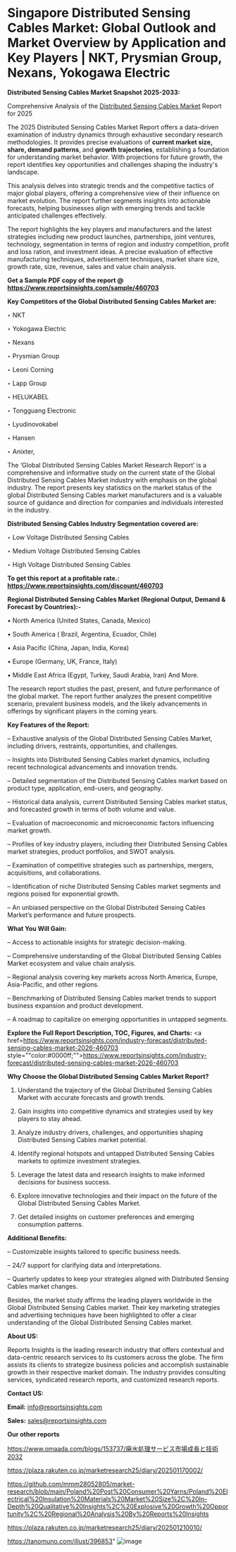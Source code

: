 # Singapore Distributed Sensing Cables Market: Global Outlook and Market Overview by Application and Key Players | NKT, Prysmian Group, Nexans, Yokogawa Electric

<strong>Distributed Sensing Cables Market Snapshot 2025-2033:</strong>

Comprehensive Analysis of the <a href=https://www.reportsinsights.com/sample/460703>Distributed Sensing Cables Market</a> Report for 2025

The 2025 Distributed Sensing Cables Market Report offers a data-driven examination of industry dynamics through exhaustive secondary research methodologies. It provides precise evaluations of <strong>current market size, share, demand patterns</strong>, and <strong>growth trajectories</strong>, establishing a foundation for understanding market behavior. With projections for future growth, the report identifies key opportunities and challenges shaping the industry's landscape.

This analysis delves into strategic trends and the competitive tactics of major global players, offering a comprehensive view of their influence on market evolution. The report further segments insights into actionable forecasts, helping businesses align with emerging trends and tackle anticipated challenges effectively.

The report highlights the key players and manufacturers and the latest strategies including new product launches, partnerships, joint ventures, technology, segmentation in terms of region and industry competition, profit and loss ration, and investment ideas. A precise evaluation of effective manufacturing techniques, advertisement techniques, market share size, growth rate, size, revenue, sales and value chain analysis.

<strong>Get a Sample PDF copy of the report @ <a href=https://www.reportsinsights.com/sample/460703 style=color:#0000ff;>https://www.reportsinsights.com/sample/460703</a></strong>

<strong>Key Competitors of the Global Distributed Sensing Cables Market are:</strong>

‣ NKT

‣ Yokogawa Electric

‣ Nexans

‣ Prysmian Group

‣ Leoni Corning

‣ Lapp Group

‣ HELUKABEL

‣ Tongguang Electronic

‣ Lyudinovokabel

‣ Hansen

‣ Anixter,

The ‘Global Distributed Sensing Cables Market Research Report’ is a comprehensive and informative study on the current state of the Global Distributed Sensing Cables Market industry with emphasis on the global industry. The report presents key statistics on the market status of the global Distributed Sensing Cables market manufacturers and is a valuable source of guidance and direction for companies and individuals interested in the industry.

<strong>Distributed Sensing Cables Industry Segmentation covered are:</strong>

‣ Low Voltage Distributed Sensing Cables

‣ Medium Voltage Distributed Sensing Cables

‣ High Voltage Distributed Sensing Cables

<strong>To get this report at a profitable rate.: <a href=https://www.reportsinsights.com/discount/460703 style=color:#0000ff;>https://www.reportsinsights.com/discount/460703</a></strong>

<strong>Regional Distributed Sensing Cables Market (Regional Output, Demand &amp; Forecast by Countries):-</strong>

• North America (United States, Canada, Mexico)

• South America ( Brazil, Argentina, Ecuador, Chile)

• Asia Pacific (China, Japan, India, Korea)

• Europe (Germany, UK, France, Italy)

• Middle East Africa (Egypt, Turkey, Saudi Arabia, Iran) And More.

The research report studies the past, present, and future performance of the global market. The report further analyzes the present competitive scenario, prevalent business models, and the likely advancements in offerings by significant players in the coming years.

<strong>Key Features of the Report:</strong>

– Exhaustive analysis of the Global Distributed Sensing Cables Market, including drivers, restraints, opportunities, and challenges.

– Insights into Distributed Sensing Cables market dynamics, including recent technological advancements and innovation trends.

– Detailed segmentation of the Distributed Sensing Cables market based on product type, application, end-users, and geography.

– Historical data analysis, current Distributed Sensing Cables market status, and forecasted growth in terms of both volume and value.

– Evaluation of macroeconomic and microeconomic factors influencing market growth.

– Profiles of key industry players, including their Distributed Sensing Cables market strategies, product portfolios, and SWOT analysis.

– Examination of competitive strategies such as partnerships, mergers, acquisitions, and collaborations.

– Identification of niche Distributed Sensing Cables market segments and regions poised for exponential growth.

– An unbiased perspective on the Global Distributed Sensing Cables Market’s performance and future prospects.

<strong>What You Will Gain:</strong>

– Access to actionable insights for strategic decision-making.

– Comprehensive understanding of the Global Distributed Sensing Cables Market ecosystem and value chain analysis.

– Regional analysis covering key markets across North America, Europe, Asia-Pacific, and other regions.

– Benchmarking of Distributed Sensing Cables market trends to support business expansion and product development.

– A roadmap to capitalize on emerging opportunities in untapped segments.

<strong>Explore the Full Report Description, TOC, Figures, and Charts:</strong>
<a href=https://www.reportsinsights.com/industry-forecast/distributed-sensing-cables-market-2026-460703 style=""color:#0000ff;"">https://www.reportsinsights.com/industry-forecast/distributed-sensing-cables-market-2026-460703</a>

<strong>Why Choose the Global Distributed Sensing Cables Market Report?</strong>

1. Understand the trajectory of the Global Distributed Sensing Cables Market with accurate forecasts and growth trends.

2. Gain insights into competitive dynamics and strategies used by key players to stay ahead.

3. Analyze industry drivers, challenges, and opportunities shaping Distributed Sensing Cables market potential.

4. Identify regional hotspots and untapped Distributed Sensing Cables markets to optimize investment strategies.

5. Leverage the latest data and research insights to make informed decisions for business success.

6. Explore innovative technologies and their impact on the future of the Global Distributed Sensing Cables Market.

7. Get detailed insights on customer preferences and emerging consumption patterns.

<strong>Additional Benefits:</strong>

– Customizable insights tailored to specific business needs.

– 24/7 support for clarifying data and interpretations.

– Quarterly updates to keep your strategies aligned with Distributed Sensing Cables market changes.

Besides, the market study affirms the leading players worldwide in the Global Distributed Sensing Cables market. Their key marketing strategies and advertising techniques have been highlighted to offer a clear understanding of the Global Distributed Sensing Cables market.

<strong><strong>About US</strong>:</strong>

Reports Insights is the leading research industry that offers contextual and data-centric research services to its customers across the globe. The firm assists its clients to strategize business policies and accomplish sustainable growth in their respective market domain. The industry provides consulting services, syndicated research reports, and customized research reports.

<strong>Contact US:</strong>

<p class=><b>Email:</b> <a href=mailto:info@reportsinsights.com>info@reportsinsights.com</a></p>
<p class=><b>Sales:</b> <a href=mailto:sales@reportsinsights.com>sales@reportsinsights.com</a></p>

<strong>Our other reports</strong>

<a href=https://www.omaada.com/blogs/153737/廃水処理サービス市場成長と技術2032>https://www.omaada.com/blogs/153737/廃水処理サービス市場成長と技術2032</a>

<a href=https://plaza.rakuten.co.jp/marketresearch25/diary/202501170002/>https://plaza.rakuten.co.jp/marketresearch25/diary/202501170002/</a>

<a href=https://github.com/mmm28052805/market-research/blob/main/Poland%20Post%20Consumer%20Yarns/Poland%20Electrical%20Insulation%20Materials%20Market%20Size%2C%20In-Depth%20Qualitative%20Insights%2C%20Explosive%20Growth%20Opportunity%2C%20Regional%20Analysis%20By%20Reports%20Insights>https://github.com/mmm28052805/market-research/blob/main/Poland%20Post%20Consumer%20Yarns/Poland%20Electrical%20Insulation%20Materials%20Market%20Size%2C%20In-Depth%20Qualitative%20Insights%2C%20Explosive%20Growth%20Opportunity%2C%20Regional%20Analysis%20By%20Reports%20Insights</a>

<a href=https://plaza.rakuten.co.jp/marketresearch25/diary/202501210010/>https://plaza.rakuten.co.jp/marketresearch25/diary/202501210010/</a>

<a href=https://tanomuno.com/illust/396853>https://tanomuno.com/illust/396853</a>"
![image](https://github.com/user-attachments/assets/552cf441-d354-4e4a-8a79-3cd99942979e)
